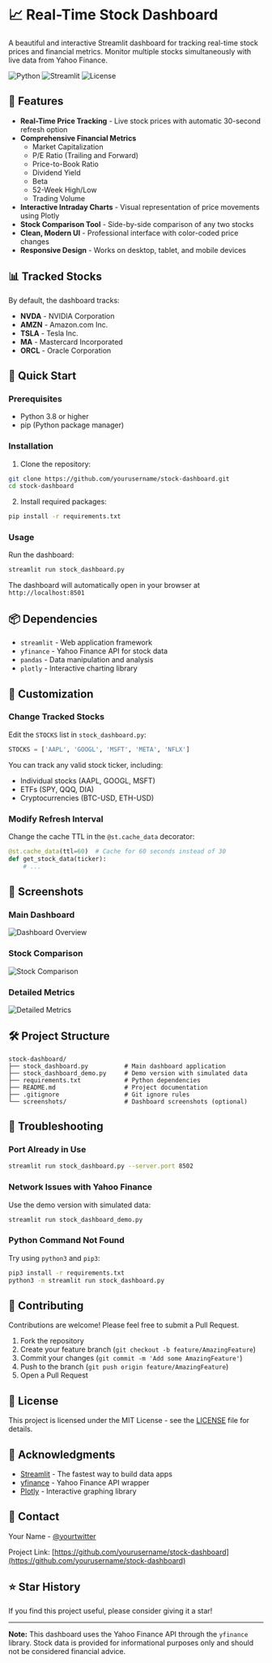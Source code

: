# 📈 Real-Time Stock Dashboard

A beautiful and interactive Streamlit dashboard for tracking real-time stock prices and financial metrics. Monitor multiple stocks simultaneously with live data from Yahoo Finance.

![Python](https://img.shields.io/badge/python-3.8+-blue.svg)
![Streamlit](https://img.shields.io/badge/streamlit-1.31.0-red.svg)
![License](https://img.shields.io/badge/license-MIT-green.svg)

## 🌟 Features

- **Real-Time Price Tracking** - Live stock prices with automatic 30-second refresh option
- **Comprehensive Financial Metrics**
  - Market Capitalization
  - P/E Ratio (Trailing and Forward)
  - Price-to-Book Ratio
  - Dividend Yield
  - Beta
  - 52-Week High/Low
  - Trading Volume
- **Interactive Intraday Charts** - Visual representation of price movements using Plotly
- **Stock Comparison Tool** - Side-by-side comparison of any two stocks
- **Clean, Modern UI** - Professional interface with color-coded price changes
- **Responsive Design** - Works on desktop, tablet, and mobile devices

## 📊 Tracked Stocks

By default, the dashboard tracks:
- **NVDA** - NVIDIA Corporation
- **AMZN** - Amazon.com Inc.
- **TSLA** - Tesla Inc.
- **MA** - Mastercard Incorporated
- **ORCL** - Oracle Corporation

## 🚀 Quick Start

### Prerequisites

- Python 3.8 or higher
- pip (Python package manager)

### Installation

1. Clone the repository:
```bash
git clone https://github.com/yourusername/stock-dashboard.git
cd stock-dashboard
```

2. Install required packages:
```bash
pip install -r requirements.txt
```

### Usage

Run the dashboard:
```bash
streamlit run stock_dashboard.py
```

The dashboard will automatically open in your browser at `http://localhost:8501`

## 📦 Dependencies

- `streamlit` - Web application framework
- `yfinance` - Yahoo Finance API for stock data
- `pandas` - Data manipulation and analysis
- `plotly` - Interactive charting library

## 🎨 Customization

### Change Tracked Stocks

Edit the `STOCKS` list in `stock_dashboard.py`:

```python
STOCKS = ['AAPL', 'GOOGL', 'MSFT', 'META', 'NFLX']
```

You can track any valid stock ticker, including:
- Individual stocks (AAPL, GOOGL, MSFT)
- ETFs (SPY, QQQ, DIA)
- Cryptocurrencies (BTC-USD, ETH-USD)

### Modify Refresh Interval

Change the cache TTL in the `@st.cache_data` decorator:

```python
@st.cache_data(ttl=60)  # Cache for 60 seconds instead of 30
def get_stock_data(ticker):
    # ...
```

## 📸 Screenshots

### Main Dashboard
![Dashboard Overview](screenshots/dashboard.png)

### Stock Comparison
![Stock Comparison](screenshots/comparison.png)

### Detailed Metrics
![Detailed Metrics](screenshots/metrics.png)

## 🛠️ Project Structure

```
stock-dashboard/
├── stock_dashboard.py          # Main dashboard application
├── stock_dashboard_demo.py     # Demo version with simulated data
├── requirements.txt            # Python dependencies
├── README.md                   # Project documentation
├── .gitignore                  # Git ignore rules
└── screenshots/                # Dashboard screenshots (optional)
```

## 🐛 Troubleshooting

### Port Already in Use
```bash
streamlit run stock_dashboard.py --server.port 8502
```

### Network Issues with Yahoo Finance
Use the demo version with simulated data:
```bash
streamlit run stock_dashboard_demo.py
```

### Python Command Not Found
Try using `python3` and `pip3`:
```bash
pip3 install -r requirements.txt
python3 -m streamlit run stock_dashboard.py
```

## 🤝 Contributing

Contributions are welcome! Please feel free to submit a Pull Request.

1. Fork the repository
2. Create your feature branch (`git checkout -b feature/AmazingFeature`)
3. Commit your changes (`git commit -m 'Add some AmazingFeature'`)
4. Push to the branch (`git push origin feature/AmazingFeature`)
5. Open a Pull Request

## 📝 License

This project is licensed under the MIT License - see the [LICENSE](LICENSE) file for details.

## 🙏 Acknowledgments

- [Streamlit](https://streamlit.io/) - The fastest way to build data apps
- [yfinance](https://github.com/ranaroussi/yfinance) - Yahoo Finance API wrapper
- [Plotly](https://plotly.com/) - Interactive graphing library

## 📧 Contact

Your Name - [@yourtwitter](https://twitter.com/yourtwitter)

Project Link: [https://github.com/yourusername/stock-dashboard](https://github.com/yourusername/stock-dashboard)

## ⭐ Star History

If you find this project useful, please consider giving it a star!

---

**Note:** This dashboard uses the Yahoo Finance API through the `yfinance` library. Stock data is provided for informational purposes only and should not be considered financial advice.
